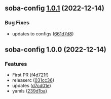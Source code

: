 ## soba-config [1.0.1](https://github.com/ichinna/release/compare/soba-config@1.0.0...soba-config@1.0.1) (2022-12-14)


### Bug Fixes

* updates to configs ([661d7d8](https://github.com/ichinna/release/commit/661d7d8096a550435d303e61a47de0ded8b21f15))

## soba-config 1.0.0 (2022-12-14)


### Features

* First PR ([f4d721f](https://github.com/ichinna/release/commit/f4d721f26cbd29c83d8bf80372276ced475a1e50))
* releaserc ([031cc36](https://github.com/ichinna/release/commit/031cc36ede5ffa22b4108d41a03dccb0429296aa))
* updates ([d7cd01e](https://github.com/ichinna/release/commit/d7cd01e93e5ccec4f0cd3a3f2d1fc3cf87ff7ba3))
* yamls ([239d1ba](https://github.com/ichinna/release/commit/239d1bac0141857c02043c43086f59b28a41b57c))
